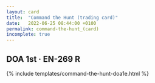 ```yaml
---
layout: card
title:  "Command the Hunt (trading card)"
date:   2022-06-25 08:44:00 +0100
permalink: command-the-hunt_(card)
incomplete: true
---
```


## DOA 1st &middot; EN-269 R

{% include templates/command-the-hunt-doa1e.html %}